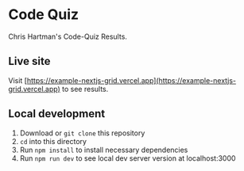 # Code Quiz

Chris Hartman's Code-Quiz Results. 

## Live site
Visit [https://example-nextjs-grid.vercel.app](https://example-nextjs-grid.vercel.app) to see results.

## Local development

1. Download or `git clone` this repository
2. `cd` into this directory
3. Run `npm install` to install necessary dependencies
4. Run `npm run dev` to see local dev server version at localhost:3000
